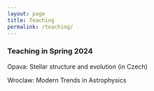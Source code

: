 ```yaml
---
layout: page
title: Teaching
permalink: /teaching/
---
```


### Teaching in Spring 2024

Opava:
Stellar structure and evolution (in Czech)

Wroclaw:
Modern Trends in Astrophysics
